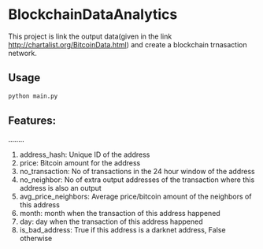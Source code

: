 # BlockchainDataAnalytics

This project is link the output data(given in the link http://chartalist.org/BitcoinData.html) 
and create a blockchain trnasaction network.


## Usage

```python
python main.py
```



## Features:
........
1. address_hash: Unique ID of the address
2. price: Bitcoin amount for the address
3. no_transaction: No of transactions in the 24 hour window of the address
4. no_neighbor: No of extra output addresses of the transaction where this address is also an output
5. avg_price_neighbors: Average price/bitcoin amount of the neighbors of this address
6. month: month when the transaction of this address happened
7. day: day when the transaction of this address happened
8. is_bad_address: True if this address is a darknet address, False otherwise



